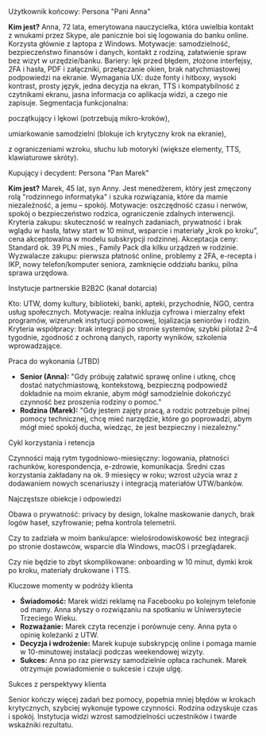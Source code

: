 Użytkownik końcowy: Persona "Pani Anna"

**Kim jest?** Anna, 72 lata, emerytowana nauczycielka, która uwielbia kontakt z wnukami przez Skype, ale panicznie boi się logowania do banku online. Korzysta głównie z laptopa z Windows.
 Motywacje: samodzielność, bezpieczeństwo finansów i danych, kontakt z rodziną, załatwienie spraw bez wizyt w urzędzie/banku.
 Bariery: lęk przed błędem, złożone interfejsy, 2FA i hasła, PDF i załączniki, przełączanie okien, brak natychmiastowej podpowiedzi na ekranie.
 Wymagania UX: duże fonty i hitboxy, wysoki kontrast, prosty język, jedna decyzja na ekran, TTS i kompatybilność z czytnikami ekranu, jasna informacja co aplikacja widzi, a czego nie zapisuje.
 Segmentacja funkcjonalna:

początkujący i lękowi (potrzebują mikro-kroków),

umiarkowanie samodzielni (blokuje ich krytyczny krok na ekranie),

z ograniczeniami wzroku, słuchu lub motoryki (większe elementy, TTS, klawiaturowe skróty).

Kupujący i decydent: Persona "Pan Marek"

**Kim jest?** Marek, 45 lat, syn Anny. Jest menedżerem, który jest zmęczony rolą "rodzinnego informatyka" i szuka rozwiązania, które da mamie niezależność, a jemu – spokój.
 Motywacje: oszczędność czasu i nerwów, spokój o bezpieczeństwo rodzica, ograniczenie zdalnych interwencji.
 Kryteria zakupu: skuteczność w realnych zadaniach, prywatność i brak wglądu w hasła, łatwy start w 10 minut, wsparcie i materiały „krok po kroku”, cena akceptowalna w modelu subskrypcji rodzinnej.
 Akceptacja ceny: Standard ok. 39 PLN mies., Family Pack dla kilku urządzeń w rodzinie.
 Wyzwalacze zakupu: pierwsza płatność online, problemy z 2FA, e-recepta i IKP, nowy telefon/komputer seniora, zamknięcie oddziału banku, pilna sprawa urzędowa.

Instytucje partnerskie B2B2C (kanał dotarcia)

Kto: UTW, domy kultury, biblioteki, banki, apteki, przychodnie, NGO, centra usług społecznych.
 Motywacje: realna inkluzja cyfrowa i mierzalny efekt programów, wizerunek instytucji pomocowej, lojalizacja seniorów i rodzin.
 Kryteria współpracy: brak integracji po stronie systemów, szybki pilotaż 2–4 tygodnie, zgodność z ochroną danych, raporty wyników, szkolenia wprowadzające.

Praca do wykonania (JTBD)

*   **Senior (Anna):** "Gdy próbuję załatwić sprawę online i utknę, chcę dostać natychmiastową, kontekstową, bezpieczną podpowiedź dokładnie na moim ekranie, abym mógł samodzielnie dokończyć czynność bez proszenia rodziny o pomoc."
*   **Rodzina (Marek):** "Gdy jestem zajęty pracą, a rodzic potrzebuje pilnej pomocy technicznej, chcę mieć narzędzie, które go poprowadzi, abym mógł mieć spokój ducha, wiedząc, że jest bezpieczny i niezależny."

Cykl korzystania i retencja

Czynności mają rytm tygodniowo-miesięczny: logowania, płatności rachunków, korespondencja, e-zdrowie, komunikacja. Średni czas korzystania zakładany na ok. 9 miesięcy w roku; wzrost użycia wraz z dodawaniem nowych scenariuszy i integracją materiałów UTW/banków.

Najczęstsze obiekcje i odpowiedzi

Obawa o prywatność: privacy by design, lokalne maskowanie danych, brak logów haseł, szyfrowanie; pełna kontrola telemetrii.

Czy to zadziała w moim banku/apce: wielośrodowiskowość bez integracji po stronie dostawców, wsparcie dla Windows, macOS i przeglądarek.

Czy nie będzie to zbyt skomplikowane: onboarding w 10 minut, dymki krok po kroku, materiały drukowane i TTS.

Kluczowe momenty w podróży klienta

*   **Świadomość:** Marek widzi reklamę na Facebooku po kolejnym telefonie od mamy. Anna słyszy o rozwiązaniu na spotkaniu w Uniwersytecie Trzeciego Wieku.
*   **Rozważanie:** Marek czyta recenzje i porównuje ceny. Anna pyta o opinię koleżanki z UTW.
*   **Decyzja i wdrożenie:** Marek kupuje subskrypcję online i pomaga mamie w 10-minutowej instalacji podczas weekendowej wizyty.
*   **Sukces:** Anna po raz pierwszy samodzielnie opłaca rachunek. Marek otrzymuje powiadomienie o sukcesie i czuje ulgę.

Sukces z perspektywy klienta

Senior kończy więcej zadań bez pomocy, popełnia mniej błędów w krokach krytycznych, szybciej wykonuje typowe czynności. Rodzina odzyskuje czas i spokój. Instytucja widzi wzrost samodzielności uczestników i twarde wskaźniki rezultatu.
